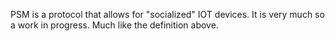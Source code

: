 PSM is a protocol that allows for "socialized" IOT devices. It is very much so a work in progress.
Much like the definition above.
